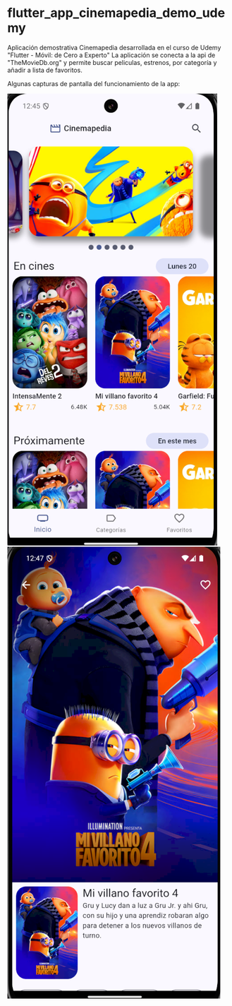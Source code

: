 # flutter_app_cinemapedia_demo_udemy

Aplicación demostrativa Cinemapedia desarrollada en el curso de Udemy "Flutter - Móvil: de Cero a Experto"
La aplicación se conecta a la api de "TheMovieDb.org" y permite buscar peliculas, estrenos, por categoría y añadir a lista de favoritos. 

Algunas capturas de pantalla del funcionamiento de la app:

![Pantalla principal](https://github.com/mat-m9/flutter_app_cinemapedia_demo_udemy/blob/main/app_screenshots/screenshot_home.png)
![Detalles de la película](https://github.com/mat-m9/flutter_app_cinemapedia_demo_udemy/blob/main/app_screenshots/screenshot_movie_details.png)
